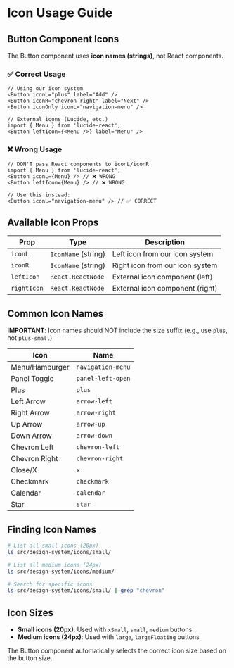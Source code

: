 # Icon Usage Guide

## Button Component Icons

The Button component uses **icon names (strings)**, not React components.

### ✅ Correct Usage

```tsx
// Using our icon system
<Button iconL="plus" label="Add" />
<Button iconR="chevron-right" label="Next" />
<Button iconOnly iconL="navigation-menu" />

// External icons (Lucide, etc.)
import { Menu } from 'lucide-react';
<Button leftIcon={<Menu />} label="Menu" />
```

### ❌ Wrong Usage

```tsx
// DON'T pass React components to iconL/iconR
import { Menu } from 'lucide-react';
<Button iconL={Menu} /> // ❌ WRONG
<Button leftIcon={Menu} /> // ❌ WRONG

// Use this instead:
<Button iconL="navigation-menu" /> // ✅ CORRECT
```

## Available Icon Props

| Prop | Type | Description |
|------|------|-------------|
| `iconL` | `IconName` (string) | Left icon from our icon system |
| `iconR` | `IconName` (string) | Right icon from our icon system |
| `leftIcon` | `React.ReactNode` | External icon component (left) |
| `rightIcon` | `React.ReactNode` | External icon component (right) |

## Common Icon Names

**IMPORTANT**: Icon names should NOT include the size suffix (e.g., use `plus`, not `plus-small`)

| Icon | Name |
|------|------|
| Menu/Hamburger | `navigation-menu` |
| Panel Toggle | `panel-left-open` |
| Plus | `plus` |
| Left Arrow | `arrow-left` |
| Right Arrow | `arrow-right` |
| Up Arrow | `arrow-up` |
| Down Arrow | `arrow-down` |
| Chevron Left | `chevron-left` |
| Chevron Right | `chevron-right` |
| Close/X | `x` |
| Checkmark | `checkmark` |
| Calendar | `calendar` |
| Star | `star` |

## Finding Icon Names

```bash
# List all small icons (20px)
ls src/design-system/icons/small/

# List all medium icons (24px)
ls src/design-system/icons/medium/

# Search for specific icons
ls src/design-system/icons/small/ | grep "chevron"
```

## Icon Sizes

- **Small icons (20px)**: Used with `xSmall`, `small`, `medium` buttons
- **Medium icons (24px)**: Used with `large`, `largeFloating` buttons

The Button component automatically selects the correct icon size based on the button size.
